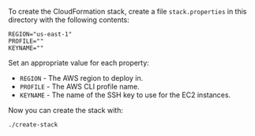 To create the CloudFormation stack, create a file `stack.properties` in this directory with the following contents:

```
REGION="us-east-1"
PROFILE=""
KEYNAME=""
```

Set an appropriate value for each property:

* `REGION` - The AWS region to deploy in.
* `PROFILE` - The AWS CLI profile name.
* `KEYNAME` - The name of the SSH key to use for the EC2 instances.

Now you can create the stack with:

```
./create-stack
```
